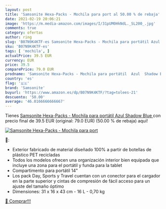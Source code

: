 ```yaml
---
layout: post
title: 'Samsonite Hexa-Packs - Mochila para port al 50.00 % de rebaja'
date: 2021-02-19 20:06:21
image: 'https://m.media-amazon.com/images/I/31pUM0HkNdL._SL200_.jpg'
comments: true
category: ofertas
author: ring
slug: 'B07N9K4KTF-es Samsonite Hexa-Packs - Mochila para portátil Azul Shadow Blue'
sku: 'B07N9K4KTF-es'
tags: [ 'mochila', ]
actualPrice: 39.5 EUR
currency: EUR
price: 39.5
comparePrice: 79.0 EUR
prodname: 'Samsonite Hexa-Packs - Mochila para portátil  Azul  Shadow Blue '
country: 'es'
flag: '🇪🇸'
brand: 'Samsonite'
buyurl: 'https://www.amazon.es/dp/B07N9K4KTF/?tag=tolees-21'
descuento: '50.00'
average: '46.0166666666667'
---
```


Tienes [Samsonite Hexa-Packs - Mochila para portátil  Azul  Shadow Blue ](https://www.amazon.es/dp/B07N9K4KTF/?tag=tolees-21) con precio final de  39.5 EUR (original: 79.0 EUR) (50.00 %  de rebaja) aqui!

[![Samsonite Hexa-Packs - Mochila para port](https://m.media-amazon.com/images/I/31pUM0HkNdL._SL200_.jpg)](https://www.amazon.es/dp/B07N9K4KTF/?tag=tolees-21)

🔎:

- Exterior fabricado de material diseñado 100% a partir de botellas de plástico PET recicladas
- Todos los modelos ofrecen una organización interior bien equipada que incluye una zona para el portátil y funda para la tablet
- Compartimento para portátil 14\"
- Los pack Day, Sports y Travel cuentan con un conector para el cargador en la parte superior y cintas de compresión de fácil acceso para un ajuste del tamaño óptimo
- Dimensiones: 31 x 16 x 43 cm - 16 L - 0,70 kg

[🛒 Comprar!!!](https://www.amazon.es/dp/B07N9K4KTF/?tag=tolees-21)
